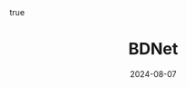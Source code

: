 ---
order: 19
title: BDNet
date: 2024-08-07
categories: [Research Interest, Recommender System]
tags: [Paper Review, Data Mining, RecSys, Collaborative Filtering, Latent Factor Model, Deep Learning, BNN, Bayesian]
math: true
description: >-
    <ul type="square">
    <li><strong>Title</strong>: <a href="https://link.springer.com/article/10.1007/s11704-018-8049-1"><em>Bayesian dual neural networks for recommendation</em></a></li>
    <li><strong>Author</strong>: <em>He et al.</em></li>
    <li><strong>Publisher</strong>: <em>FCS</em></li>
    <li><strong>Published</strong>: <em>2019</em></li>
    </ul>
image:
    path: /_post_refer_img/RecommenderSystem/Thumbnail.jpg
---